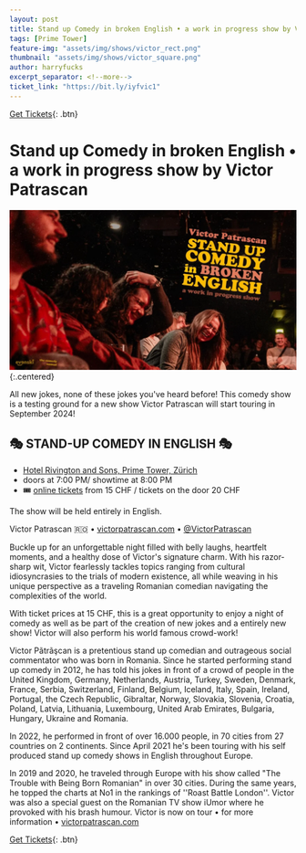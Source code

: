 ```yaml
---
layout: post
title: Stand up Comedy in broken English • a work in progress show by Victor Patrascan
tags: [Prime Tower]
feature-img: "assets/img/shows/victor_rect.png"
thumbnail: "assets/img/shows/victor_square.png"
author: harryfucks
excerpt_separator: <!--more-->
ticket_link: "https://bit.ly/iyfvic1"
---
```


[Get Tickets]({{page.ticket_link}}){: .btn}

# Stand up Comedy in broken English • a work in progress show by Victor Patrascan

![Victor Patrascan Flyer](/assets/img/shows/victor_rect.png){:.centered}

All new jokes, none of these jokes you've heard before! This comedy show is a testing ground for a new show Victor Patrascan will start touring in September 2024!

## 🎭 STAND-UP COMEDY IN ENGLISH 🎭
- [Hotel Rivington and Sons, Prime Tower, Zürich](https://maps.app.goo.gl/6BJLw9m6sHxfed9w7)
- doors at 7:00 PM/ showtime at 8:00 PM
- 🎟️ [online tickets](https://bit.ly/iyfvic1) from 15 CHF / tickets on the door 20 CHF

The show will be held entirely in English.

Victor Patrascan 🇷🇴 • [victorpatrascan.com](https://victorpatrascan.com) • [@VictorPatrascan](https://instagram.com/VictorPatrascan)

Buckle up for an unforgettable night filled with belly laughs, heartfelt moments, and a healthy dose of Victor's signature charm. With his razor-sharp wit, Victor fearlessly tackles topics ranging from cultural idiosyncrasies to the trials of modern existence, all while weaving in his unique perspective as a traveling Romanian comedian navigating the complexities of the world.

With ticket prices at 15 CHF, this is a great opportunity to enjoy a night of comedy as well as be part of the creation of new jokes and a entirely new show! Victor will also perform his world famous crowd-work!

Victor Pãtrãşcan is a pretentious stand up comedian and outrageous social commentator who was born in Romania. Since he started performing stand up comedy in 2012, he has told his jokes in front of a crowd of people in the United Kingdom, Germany, Netherlands, Austria, Turkey, Sweden, Denmark, France, Serbia, Switzerland, Finland, Belgium, Iceland, Italy, Spain, Ireland, Portugal, the Czech Republic, Gibraltar, Norway, Slovakia, Slovenia, Croatia, Poland, Latvia, Lithuania, Luxembourg, United Arab Emirates, Bulgaria, Hungary, Ukraine and Romania.

In 2022, he performed in front of over 16.000 people, in 70 cities from 27 countries on 2 continents. Since April 2021 he's been touring with his self produced stand up comedy shows in English throughout Europe.

In 2019 and 2020, he traveled through Europe with his show called "The Trouble with Being Born Romanian" in over 30 cities. During the same years, he topped the charts at No1 in the rankings of ''Roast Battle London''. Victor was also a special guest on the Romanian TV show iUmor where he provoked with his brash humour.
Victor is now on tour • for more information • [victorpatrascan.com](https://victorpatrascan.com)

[Get Tickets]({{page.ticket_link}}){: .btn}
